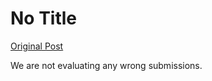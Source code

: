 # No Title

[Original Post](https://discourse.onlinedegree.iitm.ac.in/t/169029/678)

<p>We are not evaluating any wrong submissions.</p>